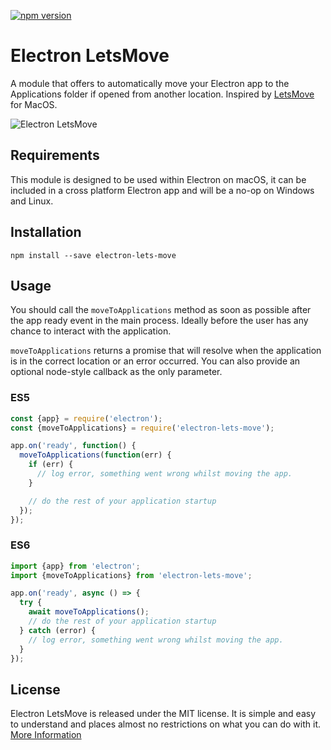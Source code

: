 [![npm version](https://badge.fury.io/js/electron-lets-move.svg)](https://badge.fury.io/js/electron-lets-move)

# Electron LetsMove

A module that offers to automatically move your Electron app to the Applications
folder if opened from another location. Inspired by [LetsMove](https://github.com/potionfactory/LetsMove) for MacOS.

![Electron LetsMove](https://cloud.githubusercontent.com/assets/380914/21082066/31881d30-bf88-11e6-8110-9526168eb95b.png)

## Requirements

This module is designed to be used within Electron on macOS, it can be included in a cross platform Electron app and will be a no-op on Windows and Linux.


## Installation

`npm install --save electron-lets-move`


## Usage

You should call the `moveToApplications` method as soon as possible after the app
ready event in the main process. Ideally before the user has any chance to interact
with the application.

`moveToApplications` returns a promise that will resolve when the application is
in the correct location or an error occurred. You can also provide an optional
node-style callback as the only parameter.


### ES5
```javascript
const {app} = require('electron');
const {moveToApplications} = require('electron-lets-move');

app.on('ready', function() {
  moveToApplications(function(err) {
    if (err) {
      // log error, something went wrong whilst moving the app.
    }

    // do the rest of your application startup
  });
});
```

### ES6
```javascript
import {app} from 'electron';
import {moveToApplications} from 'electron-lets-move';

app.on('ready', async () => {
  try {
    await moveToApplications();
    // do the rest of your application startup
  } catch (error) {
    // log error, something went wrong whilst moving the app.
  }
});
```

## License

Electron LetsMove is released under the MIT license. It is simple and easy to understand and places almost no restrictions on what you can do with it.
[More Information](http://en.wikipedia.org/wiki/MIT_License)
